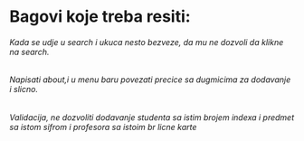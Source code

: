 ﻿# Bagovi koje treba resiti:

###### Kada se udje u search i ukuca nesto bezveze, da mu ne dozvoli da klikne na search.
###### Napisati about,i u menu baru povezati precice sa dugmicima za dodavanje i slicno.
###### Validacija, ne dozvoliti dodavanje studenta sa istim brojem indexa i predmet sa istom sifrom i profesora sa istoim br licne karte 